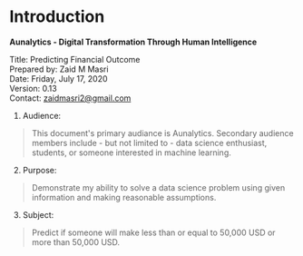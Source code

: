 # Introduction
**Aunalytics - Digital Transformation Through Human Intelligence**


Title: Predicting Financial Outcome <br/>
Prepared by: Zaid M Masri <br/>
Date: Friday, July 17, 2020 <br/>
Version: 0.13 <br/>
Contact: zaidmasri2@gmail.com <br/>


1. Audience:
> This document's primary audiance is Aunalytics. Secondary audience members include - but not limited to - data science enthusiast, students, or someone interested in machine learning.  
2. Purpose:
> Demonstrate my ability to solve a data science problem using given information and making reasonable assumptions.
3. Subject:
> Predict if someone will make less than or equal to 50,000 USD or more than 50,000 USD. 

